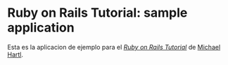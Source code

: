 # Ruby on Rails Tutorial: sample application

Esta es la aplicacion de ejemplo para
el [*Ruby on Rails Tutorial*](http://railstutorial.org/)
de [Michael Hartl](http://michaelhartl.com/).
